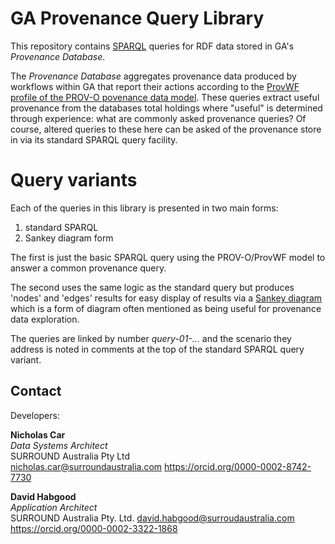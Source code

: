 # GA Provenance Query Library

This repository contains [SPARQL](https://www.w3.org/TR/sparql11-query/) queries for RDF data stored in GA's _Provenance Database_.

The _Provenance Database_ aggregates provenance data produced by workflows within GA that report their actions according to the [ProvWF profile of the PROV-O povenance data model](https://w3id.org/profile/provwf). These queries extract useful provenance from the databases total holdings where "useful" is determined through experience: what are commonly asked provenance queries? Of course, altered queries to these here can be asked of the provenance store in via its standard SPARQL query facility.

# Query variants

Each of the queries in this library is presented in two main forms:

1. standard SPARQL
2. Sankey diagram form

The first is just the basic SPARQL query using the PROV-O/ProvWF model to answer a common provenance query.

The second uses the same logic as the standard query but produces 'nodes' and 'edges' results for easy display of results via a [Sankey diagram](https://en.wikipedia.org/wiki/Sankey_diagram) which is a form of diagram often mentioned as being useful for provenance data exploration.

The queries are linked by number _query-01-..._ and the scenario they address is noted in comments at the top of the standard SPARQL query variant.

## Contact
Developers:  

**Nicholas Car**  
*Data Systems Architect*  
SURROUND Australia Pty Ltd  
<nicholas.car@surroundaustralia.com>
<https://orcid.org/0000-0002-8742-7730>  

**David Habgood**  
*Application Architect*  
SURROUND Australia Pty. Ltd. 
<david.habgood@surroudaustralia.com>  
<https://orcid.org/0000-0002-3322-1868>
